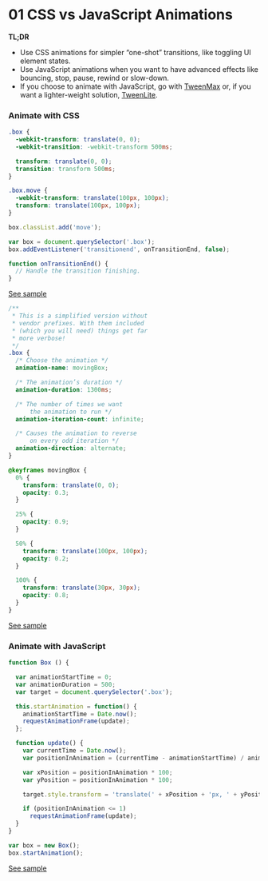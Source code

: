 # 01 CSS vs JavaScript Animations

__TL;DR__

* Use CSS animations for simpler “one-shot” transitions, like toggling UI element states.
* Use JavaScript animations when you want to have advanced effects like bouncing, stop, pause, rewind or slow-down.
* If you choose to animate with JavaScript, go with [TweenMax](http://greensock.com/tweenmax) or, if you want a lighter-weight solution, [TweenLite](http://greensock.com/tweenlite).

### Animate with CSS

```css
.box {
  -webkit-transform: translate(0, 0);
  -webkit-transition: -webkit-transform 500ms;

  transform: translate(0, 0);
  transition: transform 500ms;
}

.box.move {
  -webkit-transform: translate(100px, 100px);
  transform: translate(100px, 100px);
}
```

```javascript
box.classList.add('move');
```

```javascript
var box = document.querySelector('.box');
box.addEventListener('transitionend', onTransitionEnd, false);

function onTransitionEnd() {
  // Handle the transition finishing.
}
```

[See sample](samples/box-move-simple.html)

```css
/**
 * This is a simplified version without
 * vendor prefixes. With them included
 * (which you will need) things get far
 * more verbose!
 */
.box {
  /* Choose the animation */
  animation-name: movingBox;

  /* The animation’s duration */
  animation-duration: 1300ms;

  /* The number of times we want
      the animation to run */
  animation-iteration-count: infinite;

  /* Causes the animation to reverse
      on every odd iteration */
  animation-direction: alternate;
}

@keyframes movingBox {
  0% {
    transform: translate(0, 0);
    opacity: 0.3;
  }

  25% {
    opacity: 0.9;
  }

  50% {
    transform: translate(100px, 100px);
    opacity: 0.2;
  }

  100% {
    transform: translate(30px, 30px);
    opacity: 0.8;
  }
}
```

[See sample](samples/box-move-keyframes.html)

### Animate with JavaScript

```javascript
function Box () {

  var animationStartTime = 0;
  var animationDuration = 500;
  var target = document.querySelector('.box');

  this.startAnimation = function() {
    animationStartTime = Date.now();
    requestAnimationFrame(update);
  };

  function update() {
    var currentTime = Date.now();
    var positionInAnimation = (currentTime - animationStartTime) / animationDuration;

    var xPosition = positionInAnimation * 100;
    var yPosition = positionInAnimation * 100;

    target.style.transform = 'translate(' + xPosition + 'px, ' + yPosition + 'px)';

    if (positionInAnimation <= 1)
      requestAnimationFrame(update);
  }
}

var box = new Box();
box.startAnimation();
```

[See sample](samples/box-move-js.html)
